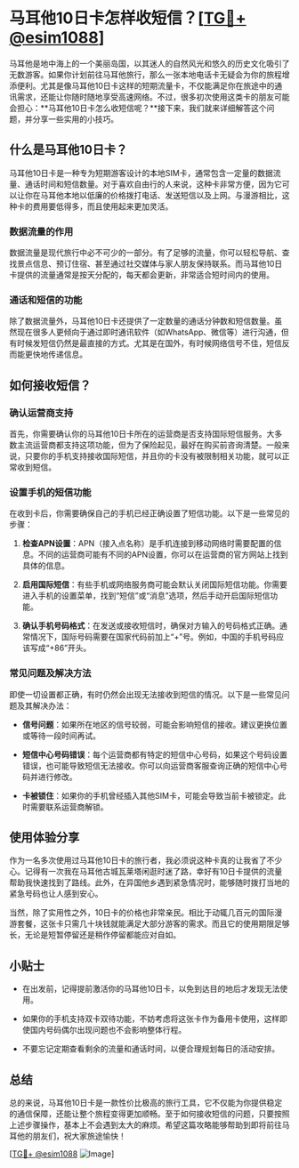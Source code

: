 # 马耳他10日卡怎样收短信？[[TG💪+ @esim1088](https://t.me/s/esim1088)]

马耳他是地中海上的一个美丽岛国，以其迷人的自然风光和悠久的历史文化吸引了无数游客。如果你计划前往马耳他旅行，那么一张本地电话卡无疑会为你的旅程增添便利。尤其是像马耳他10日卡这样的短期流量卡，不仅能满足你在旅途中的通讯需求，还能让你随时随地享受高速网络。不过，很多初次使用这类卡的朋友可能会担心：**马耳他10日卡怎么收短信呢？**接下来，我们就来详细解答这个问题，并分享一些实用的小技巧。

## 什么是马耳他10日卡？

马耳他10日卡是一种专为短期游客设计的本地SIM卡，通常包含一定量的数据流量、通话时间和短信数量。对于喜欢自由行的人来说，这种卡非常方便，因为它可以让你在马耳他本地以低廉的价格拨打电话、发送短信以及上网。与漫游相比，这种卡的费用要低得多，而且使用起来更加灵活。

### 数据流量的作用

数据流量是现代旅行中必不可少的一部分。有了足够的流量，你可以轻松导航、查找景点信息、预订住宿、甚至通过社交媒体与家人朋友保持联系。而马耳他10日卡提供的流量通常是按天分配的，每天都会更新，非常适合短时间内的使用。

### 通话和短信的功能

除了数据流量外，马耳他10日卡还提供了一定数量的通话分钟数和短信数量。虽然现在很多人更倾向于通过即时通讯软件（如WhatsApp、微信等）进行沟通，但有时候发短信仍然是最直接的方式。尤其是在国外，有时候网络信号不佳，短信反而能更快地传递信息。

## 如何接收短信？

### 确认运营商支持

首先，你需要确认你的马耳他10日卡所在的运营商是否支持国际短信服务。大多数主流运营商都支持这项功能，但为了保险起见，最好在购买前咨询清楚。一般来说，只要你的手机支持接收国际短信，并且你的卡没有被限制相关功能，就可以正常收到短信。

### 设置手机的短信功能

在收到卡后，你需要确保自己的手机已经正确设置了短信功能。以下是一些常见的步骤：

1. **检查APN设置**：APN（接入点名称）是手机连接到移动网络时需要配置的信息。不同的运营商可能有不同的APN设置，你可以在运营商的官方网站上找到具体的信息。
   
2. **启用国际短信**：有些手机或网络服务商可能会默认关闭国际短信功能。你需要进入手机的设置菜单，找到“短信”或“消息”选项，然后手动开启国际短信功能。

3. **确认手机号码格式**：在发送或接收短信时，确保对方输入的号码格式正确。通常情况下，国际号码需要在国家代码前加上“+”号。例如，中国的手机号码应该写成“+86”开头。

### 常见问题及解决方法

即使一切设置都正确，有时仍然会出现无法接收到短信的情况。以下是一些常见问题及其解决办法：

- **信号问题**：如果所在地区的信号较弱，可能会影响短信的接收。建议更换位置或等待一段时间再试。
  
- **短信中心号码错误**：每个运营商都有特定的短信中心号码，如果这个号码设置错误，也可能导致短信无法接收。你可以向运营商客服查询正确的短信中心号码并进行修改。

- **卡被锁住**：如果你的手机曾经插入其他SIM卡，可能会导致当前卡被锁定。此时需要联系运营商解锁。

## 使用体验分享

作为一名多次使用过马耳他10日卡的旅行者，我必须说这种卡真的让我省了不少心。记得有一次我在马耳他古城瓦莱塔闲逛时迷了路，幸好有10日卡提供的流量帮助我快速找到了路线。此外，在异国他乡遇到紧急情况时，能够随时拨打当地的紧急号码也让人感到安心。

当然，除了实用性之外，10日卡的价格也非常亲民。相比于动辄几百元的国际漫游套餐，这张卡只需几十块钱就能满足大部分游客的需求。而且它的使用期限足够长，无论是短暂停留还是稍作停留都能应对自如。

## 小贴士

- 在出发前，记得提前激活你的马耳他10日卡，以免到达目的地后才发现无法使用。
  
- 如果你的手机支持双卡双待功能，不妨考虑将这张卡作为备用卡使用，这样即使国内号码偶尔出现问题也不会影响整体行程。

- 不要忘记定期查看剩余的流量和通话时间，以便合理规划每日的活动安排。

## 总结

总的来说，马耳他10日卡是一款性价比极高的旅行工具，它不仅能为你提供稳定的通信保障，还能让整个旅程变得更加顺畅。至于如何接收短信的问题，只要按照上述步骤操作，基本上不会遇到太大的麻烦。希望这篇攻略能够帮助到即将前往马耳他的朋友们，祝大家旅途愉快！

[[TG💪+ @esim1088](https://t.me/s/esim1088) ![Image](https://i.postimg.cc/4NQfJmqS/Snipaste-2025-05-13-00-14-12.png)]
